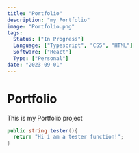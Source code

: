 ```yaml
---
title: "Portfolio"
description: "my Portfolio"
image: "Portfolio.png"
tags:
  Status: ["In Progress"]
  Language: ["Typescript", "CSS", "HTML"]
  Software: ["React"]
  Type: ["Personal"]
date: "2023-09-01"
---
```


# Portfolio

This is my Portfolio project

```cs
public string tester(){
  return "Hi i am a tester function!";
}
```
